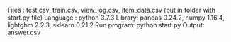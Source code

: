 Files : test.csv, train.csv, view_log.csv, item_data.csv (put in folder with start.py file)
Language : python 3.7.3
Library: pandas 0.24.2, numpy 1.16.4, lightgbm 2.2.3, sklearn 0.21.2
Run program: python start.py
Output: answer.csv